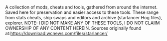 A collection of mods, cheats and tools, gathered from around the internet. Saved here for preservation and easier access to these tools.
These range from stats cheats, ship swaps and editors and archive (starlancer Hog files), explorer.
NOTE: I DID NOT MAKE ANY OF THESE TOOLS, I DO NOT CLAIIM OWNERSHIP OF ANY CONTENT HEREIN.
Sources originally found at:https://download.wcnews.com/files/starlancer/
